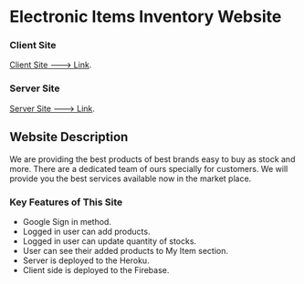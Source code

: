 # Electronic Items Inventory Website

### Client Site

[Client Site ---> Link](https://electronics-inventory--p11.firebaseapp.com/).

### Server Site

[Server Site ---> Link](https://blooming-mountain-30106.herokuapp.com/items).

## Website Description

We are providing the best products of best brands easy to buy as stock and more. There are a dedicated team of ours specially for customers. We will provide you the best services available now in the market place.

### Key Features of This Site

- Google Sign in method.
- Logged in user can add products.
- Logged in user can update quantity of stocks.
- User can see their added products to My Item section.
- Server is deployed to the Heroku.
- Client side is deployed to the Firebase.
